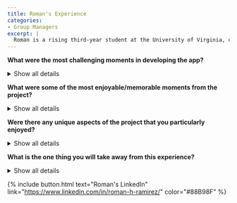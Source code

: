 ```yaml
---
title: Roman's Experience
categories:
- Group Managers
excerpt: |
  Roman is a rising third-year student at the University of Virginia, click here to learn more about his experience as a group manager for this project.|
---
```


**What were the most challenging moments in developing the app?**
<details>
  <summary>Show all details</summary>

<p>
In the beginning of this project, I found it somewhat difficult to understand what Group B2 was specifically working on, and how we were going to work with the UX Team. I also found it difficult to plan weekly tasks for Group B2 that do not depend on the code from Group A/B1.
</p>
</details>

**What were some of the most enjoyable/memorable moments from the project?**
<details>
  <summary>Show all details</summary>

<p>
I really enjoy working with the people in Group B2 on this project, as much of the members in Group B2 are also from Bioinformatics Group 1, which is my module group. I have also enjoyed working in R to try to realize our Figma designs into working code.
</p>
</details>

**Were there any unique aspects of the project that you particularly enjoyed?**
<details>
  <summary>Show all details</summary>

<p>
Something unique about this project that I have enjoyed is seeing all the different teams’ progress at weekly meetings. It helps me realize how many people are working on different tasks, and I’m excited to the see the final product.
</p>
</details>

**What is the one thing you will take away from this experience?**
<details>
  <summary>Show all details</summary>

<p>
For me, I think the main take away is that learning to get to know your project teammates greatly benefits the group. If you take the time to reach out and “break the ice” with a couple online games, then everyone has more motivation to work in the group.
</p>
</details>

{% include button.html text="Roman's LinkedIn" link="https://www.linkedin.com/in/roman-h-ramirez/" color="#88B98F" %}
